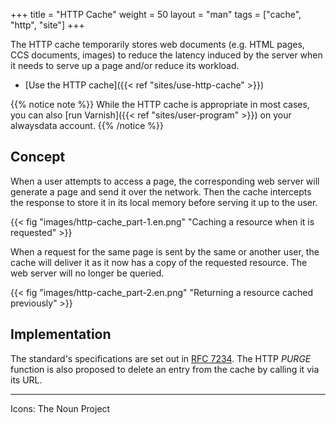 +++
title = "HTTP Cache"
weight = 50
layout = "man"
tags = ["cache", "http", "site"]
+++

The HTTP cache temporarily stores web documents (e.g. HTML pages, CCS documents, images) to reduce the latency induced by the server when it needs to serve up a page and/or reduce its workload.

- [Use the HTTP cache]({{< ref "sites/use-http-cache" >}})

{{% notice note %}}
While the HTTP cache is appropriate in most cases, you can also [run Varnish]({{< ref "sites/user-program" >}}) on your alwaysdata account.
{{% /notice %}}

## Concept

When a user attempts to access a page, the corresponding web server will generate a page and send it over the network. Then the cache intercepts the response to store it in its local memory before serving it up to the user.

{{< fig "images/http-cache_part-1.en.png" "Caching a resource when it is requested" >}}

When a request for the same page is sent by the same or another user, the cache will deliver it as it now has a copy of the requested resource. The web server will no longer be queried.

{{< fig "images/http-cache_part-2.en.png" "Returning a resource cached previously" >}}

## Implementation

The standard's specifications are set out in [RFC 7234](https://tools.ietf.org/html/rfc7234). The HTTP *PURGE* function is also proposed to delete an entry from the cache by calling it via its URL.

---
Icons: The Noun Project
